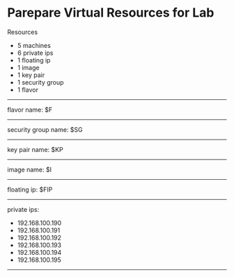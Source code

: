 # Parepare Virtual Resources for Lab

Resources

* 5 machines
* 6 private ips
* 1 floating ip
* 1 image
* 1 key pair
* 1 security group
* 1 flavor

---

flavor name: $F

---

security group name: $SG

---

key pair name: $KP

---

image name: $I

---

floating ip: $FIP

---

private ips:
* 192.168.100.190
* 192.168.100.191
* 192.168.100.192
* 192.168.100.193
* 192.168.100.194
* 192.168.100.195

---
